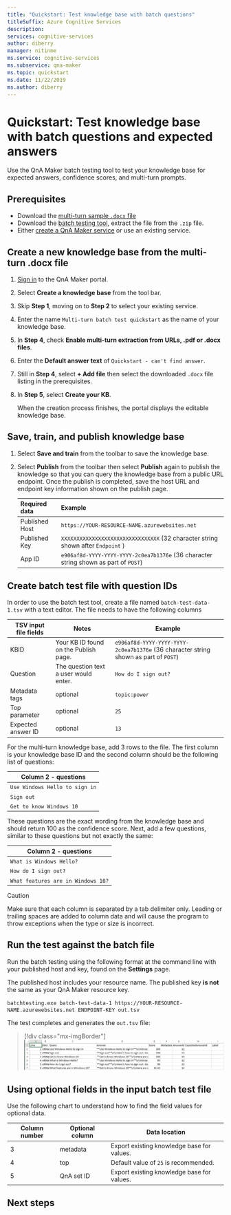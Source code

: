 ```yaml
---
title: "Quickstart: Test knowledge base with batch questions"
titleSuffix: Azure Cognitive Services
description:
services: cognitive-services
author: diberry
manager: nitinme
ms.service: cognitive-services
ms.subservice: qna-maker
ms.topic: quickstart
ms.date: 11/22/2019
ms.author: diberry
---
```


# Quickstart: Test knowledge base with batch questions and expected answers

Use the QnA Maker batch testing tool to test your knowledge base for expected answers, confidence scores, and multi-turn prompts.

## Prerequisites

* Download the [multi-turn sample `.docx` file](https://github.com/Azure-Samples/cognitive-services-sample-data-files/blob/master/qna-maker/data-source-formats/multi-turn.docx)
* Download the [batch testing tool](https://aka.ms/qnamakerbatchtestingtool), extract the file from the `.zip` file.
* Either [create a QnA Maker service](create-publish-knowledge-base.md#create-a-new-qna-maker-knowledge-base) or use an existing service.

## Create a new knowledge base from the multi-turn .docx file

1. [Sign in](https://www.qnamaker.ai/) to the QnA Maker portal.
1. Select **Create a knowledge base** from the tool bar.
1. Skip **Step 1**, moving on to **Step 2** to select your existing service.
1. Enter the name `Multi-turn batch test quickstart` as the name of your knowledge base.
1. In **Step 4**, check **Enable multi-turn extraction from URLs, .pdf or .docx files**.
1. Enter the **Default answer text** of `Quickstart - can't find answer`.
1. Still in **Step 4**, select **+ Add file** then select the downloaded `.docx` file listing in the prerequisites.
1. In **Step 5**, select **Create your KB**.

    When the creation process finishes, the portal displays the editable knowledge base.

## Save, train, and publish knowledge base

1. Select **Save and train** from the toolbar to save the knowledge base.
1. Select **Publish** from the toolbar then select **Publish** again to publish the knowledge so that you can query the knowledge base from a public URL endpoint. Once the publish is completed, save the host URL and endpoint key information shown on the publish page.

    |Required data| Example|
    |--|--|
    |Published Host|`https://YOUR-RESOURCE-NAME.azurewebsites.net`|
    |Published Key|`XXXXXXXXXXXXXXXXXXXXXXXXXXXXXXXX` (32 character string shown after `Endpoint` )|
    |App ID|`e906af8d-YYYY-YYYY-YYYY-2c0ea7b1376e` (36 character string shown as part of `POST`) |

## Create batch test file with question IDs

In order to use the batch test tool, create a file named `batch-test-data-1.tsv` with a text editor. The file needs to have the following columns

|TSV input file fields|Notes|Example|
|--|--|--|
|KBID|Your KB ID found on the Publish page.|`e906af8d-YYYY-YYYY-YYYY-2c0ea7b1376e` (36 character string shown as part of `POST`) |
|Question|The question text a user would enter.|`How do I sign out?`|
|Metadata tags|optional|`topic:power`|
|Top parameter|optional|`25`|
|Expected answer ID|optional|`13`|

For the multi-turn knowledge base, add 3 rows to the file. The first column is your knowledge base ID and the second column should be the following list of questions:

|Column 2 - questions|
|--|
|`Use Windows Hello to sign in`|
|`Sign out`|
|`Get to know Windows 10`|

These questions are the exact wording from the knowledge base and should return 100 as the confidence score. Next, add a few questions, similar to these questions but not exactly the same:

|Column 2 - questions|
|--|
|`What is Windows Hello?`|
|`How do I sign out?`|
|`What features are in Windows 10?`|

> [!CAUTION]
> Make sure that each column is separated by a tab delimiter only. Leading or trailing spaces are added to column data and will cause the program to throw exceptions when the type or size is incorrect.

## Run the test against the batch file

Run the batch testing using the following format at the command line with your published host and key, found on the **Settings** page.

The published host includes your resource name. The published key **is not** the same as your QnA Maker resource key.

```console
batchtesting.exe batch-test-data-1 https://YOUR-RESOURCE-NAME.azurewebsites.net ENDPOINT-KEY out.tsv
```

The test completes and generates the `out.tsv` file:

> [!div class="mx-imgBorder"]
> ![Output .tsv file from batch test](../media/batch-test/output-tsv-format-batch-test.png)


## Using optional fields in the input batch test file

Use the following chart to understand how to find the field values for optional data.

|Column number|Optional column|Data location|
|--|--|--|
|3|metadata|Export existing knowledge base for values.|
|4|top|Default value of `25` is recommended.|
|5|QnA set ID|Export existing knowledge base for values.|

## Next steps